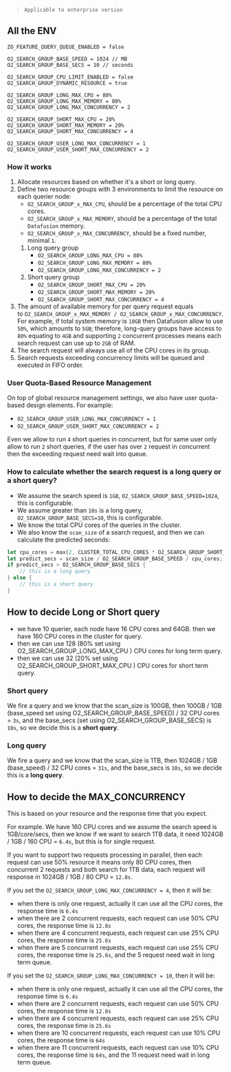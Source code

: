> `Applicable to enterprise version`

## All the ENV

```
ZO_FEATURE_QUERY_QUEUE_ENABLED = false

O2_SEARCH_GROUP_BASE_SPEED = 1024 // MB
O2_SEARCH_GROUP_BASE_SECS = 10 // seconds

O2_SEARCH_GROUP_CPU_LIMIT_ENABLED = false
O2_SEARCH_GROUP_DYNAMIC_RESOURCE = true

O2_SEARCH_GROUP_LONG_MAX_CPU = 80%
O2_SEARCH_GROUP_LONG_MAX_MEMORY = 80%
O2_SEARCH_GROUP_LONG_MAX_CONCURRENCY = 2

O2_SEARCH_GROUP_SHORT_MAX_CPU = 20%
O2_SEARCH_GROUP_SHORT_MAX_MEMORY = 20%
O2_SEARCH_GROUP_SHORT_MAX_CONCURRENCY = 4

O2_SEARCH_GROUP_USER_LONG_MAX_CONCURRENCY = 1
O2_SEARCH_GROUP_USER_SHORT_MAX_CONCURRENCY = 2
```

### How it works

1. Allocate resources based on whether it's a short or long query.
2. Define two resource groups with 3 environments to limit the resource on each querier node:
    - `O2_SEARCH_GROUP_x_MAX_CPU`, should be a percentage of the total CPU cores.
    - `O2_SEARCH_GROUP_x_MAX_MEMORY`, should be a percentage of the total `Datafusion` memory.
    - `O2_SEARCH_GROUP_x_MAX_CONCURRENCY`, should be a fixed number, minimal `1`. 
    1. Long query group
        - `O2_SEARCH_GROUP_LONG_MAX_CPU = 80%`
        - `O2_SEARCH_GROUP_LONG_MAX_MEMORY = 80%`
        - `O2_SEARCH_GROUP_LONG_MAX_CONCURRENCY = 2`
    2. Short query group
        - `O2_SEARCH_GROUP_SHORT_MAX_CPU = 20%`
        - `O2_SEARCH_GROUP_SHORT_MAX_MEMORY = 20%`
        - `O2_SEARCH_GROUP_SHORT_MAX_CONCURRENCY = 4`
3. The amount of available memory for per query request equals to `O2_SEARCH_GROUP_x_MAX_MEMORY / O2_SEARCH_GROUP_x_MAX_CONCURRENCY`. For example, if total system memory is `10GB` then Datafusion allow to use `50%`, which amounts to `5GB`; therefore, long-query groups have access to `80%` equating to `4GB` and supporting `2` concurrent processes means each search request can use up to `2GB` of RAM.
4. The search request will always use all of the CPU cores in its group.
5. Search requests exceeding concurrency limits will be queued and executed in FIFO order.

### User Quota-Based Resource Management

On top of global resource management settings, we also have user quota-based design elements. For example:

- `O2_SEARCH_GROUP_USER_LONG_MAX_CONCURRENCY = 1`
- `O2_SEARCH_GROUP_USER_SHORT_MAX_CONCURRENCY = 2`

Even we allow to run `4` short queries in concurrent, but for same user only allow to run `2` short queries, if the user has over `2` request in concurrent then the exceeding request need wait into queue.

### How to calculate whether the search request is a long query or a short query?

- We assume the search speed is `1GB`, `O2_SEARCH_GROUP_BASE_SPEED=1024`, this is configurable. 
- We assume greater than `10s` is a long query, `O2_SEARCH_GROUP_BASE_SECS=10`, this is configurable.
- We know the total CPU cores of the queries in the cluster.  
- We also know the `scan_size` of a search request, and then we can calculate the predicted seconds:

```rust
let cpu_cores = max(2, CLUSTER_TOTAL_CPU_CORES * O2_SEARCH_GROUP_SHORT_MAX_CPU);
let predict_secs = scan_size / O2_SEARCH_GROUP_BASE_SPEED / cpu_cores;
if predict_secs > O2_SEARCH_GROUP_BASE_SECS {
    // this is a long query
} else {
    // this is a short query
}
```

## How to decide Long or Short query

- we have 10 querier, each node have 16 CPU cores and 64GB. then we have 160 CPU cores in the cluster for query.
- then we can use 128 (80%  set using O2_SEARCH_GROUP_LONG_MAX_CPU ) CPU cores for long term query.
- then we can use 32 (20% set using O2_SEARCH_GROUP_SHORT_MAX_CPU ) CPU cores for short term query.

### Short query

We fire a query and we know that the scan_size is 100GB, then 100GB / 1GB (base_speed set using O2_SEARCH_GROUP_BASE_SPEED) / 32 CPU cores = `3s`, and the base_secs (set using O2_SEARCH_GROUP_BASE_SECS) is `10s`, so we decide this is a **short query**.

### Long query

We fire a query and we know that the scan_size is 1TB, then 1024GB / 1GB (base_speed) / 32 CPU cores = `31s`, and the base_secs is `10s`, so we decide this is a **long query**.


## How to decide the MAX_CONCURRENCY

This is based on your resource and the response time that you expect.

For example. We have 160 CPU cores and we assume the search speed is 1GB/core/secs, then we know if we want to search 1TB data, it need 1024GB / 1GB / 160 CPU = `6.4s`, but this is for single request. 

If you want to support two requests processing in parallel, then each request can use 50% resource it means only 80 CPU cores, then concurrent 2 requests and both search for 1TB data, each request will response in 1024GB / 1GB / 80 CPU = `12.8s`.

If you set the `O2_SEARCH_GROUP_LONG_MAX_CONCURRENCY = 4`, then it will be:

- when there is only one request, actually it can use all the CPU cores, the response time is `6.4s`
- when there are 2 concurrent requests, each request can use 50% CPU cores, the response time is `12.8s`
- when there are 4 concurrent requests, each request can use 25% CPU cores, the response time is `25.6s`
- when there are 5 concurrent requests, each request can use 25% CPU cores, the response time is `25.6s`, and the 5 request need wait in long term queue.

If you set the `O2_SEARCH_GROUP_LONG_MAX_CONCURRENCY = 10`, then it will be:

- when there is only one request, actually it can use all the CPU cores, the response time is `6.4s`
- when there are 2 concurrent requests, each request can use 50% CPU cores, the response time is `12.8s`
- when there are 4 concurrent requests, each request can use 25% CPU cores, the response time is `25.6s`
- when there are 10 concurrent requests, each request can use 10% CPU cores, the response time is `64s`
- when there are 11 concurrent requests, each request can use 10% CPU cores, the response time is `64s`, and the 11 request need wait in long term queue.
